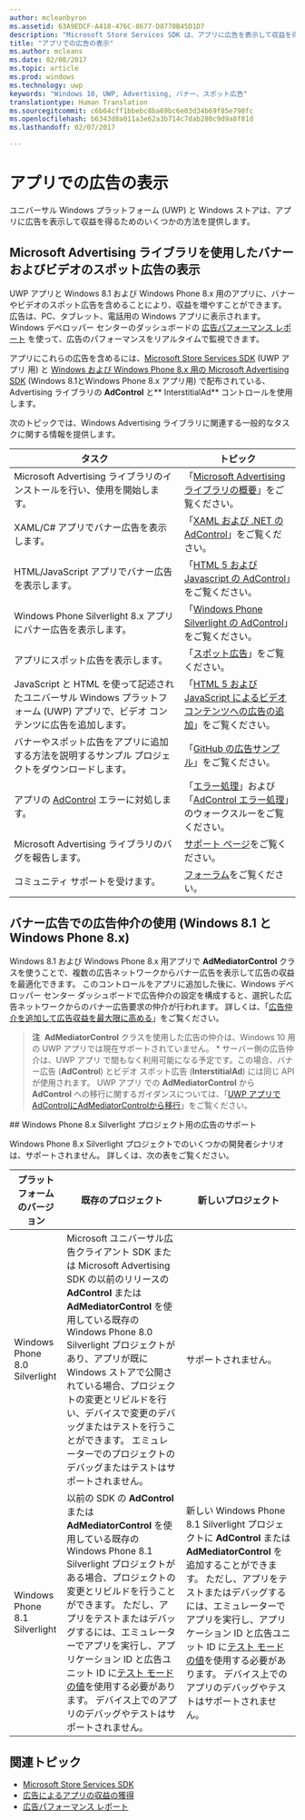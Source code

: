 ```yaml
---
author: mcleanbyron
ms.assetid: 63A9EDCF-A418-476C-8677-D8770B45D1D7
description: "Microsoft Store Services SDK は、アプリに広告を表示して収益を得るためのいくつかの方法を提供します。"
title: "アプリでの広告の表示"
ms.author: mcleans
ms.date: 02/08/2017
ms.topic: article
ms.prod: windows
ms.technology: uwp
keywords: "Windows 10, UWP, Advertising, バナー、スポット広告"
translationtype: Human Translation
ms.sourcegitcommit: c6b64cff1bbebc8ba69bc6e03d34b69f85e798fc
ms.openlocfilehash: b6343d8a011a3e62a3b714c7dab280c9d9a8f81d
ms.lasthandoff: 02/07/2017

---
```


# <a name="display-ads-in-your-app"></a>アプリでの広告の表示


ユニバーサル Windows プラットフォーム (UWP) と Windows ストアは、アプリに広告を表示して収益を得るためのいくつかの方法を提供します。

## <a name="display-banner-and-video-interstitial-ads-using-the-microsoft-advertising-libraries"></a>Microsoft Advertising ライブラリを使用したバナーおよびビデオのスポット広告の表示

UWP アプリと Windows 8.1 および Windows Phone 8.x 用のアプリに、バナーやビデオのスポット広告を含めることにより、収益を増やすことができます。 広告は、PC、タブレット、電話用の Windows アプリに表示されます。 Windows デベロッパー センターのダッシュボードの [広告パフォーマンス レポート](../publish/advertising-performance-report.md) を使って、広告のパフォーマンスをリアルタイムで監視できます。

アプリにこれらの広告を含めるには、[Microsoft Store Services SDK](http://aka.ms/store-em-sdk) (UWP アプリ 用) と [Windows および Windows Phone 8.x 用の Microsoft Advertising SDK](http://aka.ms/store-8-sdk) (Windows 8.1とWindows Phone 8.x アプリ用) で配布されている、Advertising ライブラリの **AdControl** と** InterstitialAd** コントロールを使用します。


次のトピックでは、Windows Advertising ライブラリに関連する一般的なタスクに関する情報を提供します。

|  タスク    | トピック |               
|----------|-------|
| Microsoft Advertising ライブラリのインストールを行い、使用を開始します。     | 「[Microsoft Advertising ライブラリの概要](get-started-with-microsoft-advertising-libraries.md)」をご覧ください。        |
| XAML/C# アプリでバナー広告を表示します。     | 「[XAML および .NET の AdControl](adcontrol-in-xaml-and--net.md)」をご覧ください。        |
| HTML/JavaScript アプリでバナー広告を表示します。     | 「[HTML 5 および Javascript の AdControl](adcontrol-in-html-5-and-javascript.md)」をご覧ください。        |
| Windows Phone Silverlight 8.x アプリにバナー広告を表示します。     | 「[Windows Phone Silverlight の AdControl](adcontrol-in-windows-phone-silverlight.md)」をご覧ください。        |
| アプリにスポット広告を表示します。     | 「[スポット広告](interstitial-ads.md)」をご覧ください。       |
| JavaScript と HTML を使って記述されたユニバーサル Windows プラットフォーム (UWP) アプリで、ビデオ コンテンツに広告を追加します。   |  「[HTML 5 および JavaScript によるビデオ コンテンツへの広告の追加](add-advertisements-to-video-content.md)」をご覧ください。  |
| バナーやスポット広告をアプリに追加する方法を説明するサンプル プロジェクトをダウンロードします。     |「[GitHub の広告サンプル](http://aka.ms/githubads)」をご覧ください。       |
| アプリの [AdControl](https://msdn.microsoft.com/library/windows/apps/microsoft.advertising.winrt.ui.adcontrol.aspx) エラーに対処します。     | 「[エラー処理](error-handling-with-advertising-libraries.md)」および「[AdControl エラー処理](adcontrol-error-handling.md)」のウォークスルーをご覧ください。       |
| Microsoft Advertising ライブラリのバグを報告します。     | [サポート ページ](https://go.microsoft.com/fwlink/p/?LinkId=331508)をご覧ください。        |
| コミュニティ サポートを受けます。     | [フォーラム](http://go.microsoft.com/fwlink/p/?LinkId=401266)をご覧ください。       |

                            

## <a name="use-ad-mediation-for-banner-ads-windows-81-and-windows-phone-8x"></a>バナー広告での広告仲介の使用 (Windows 8.1 と Windows Phone 8.x)

Windows 8.1 および Windows Phone 8.x 用アプリで **AdMediatorControl** クラスを使うことで、複数の広告ネットワークからバナー広告を表示して広告の収益を最適化できます。 このコントロールをアプリに追加した後に、Windows デベロッパー センター ダッシュボードで広告仲介の設定を構成すると、選択した広告ネットワークからのバナー広告要求の仲介が行われます。 詳しくは、「[広告仲介を追加して広告収益を最大限に高める](https://msdn.microsoft.com/library/windows/apps/xaml/dn864359.aspx)」をご覧ください。

>**注**&nbsp;&nbsp;**AdMediatorControl** クラスを使用した広告の仲介は、Windows 10 用の UWP アプリでは現在サポートされていません。 * サーバー側の広告仲介は、UWP アプリ で間もなく利用可能になる予定です。この場合、バナー広告 (**AdControl**) とビデオ スポット広告 (**InterstitialAd**) には同じ API が使用されます。 UWP アプリ での **AdMediatorControl** から **AdControl** への移行に関するガイダンスについては、「[UWP アプリでAdControlにAdMediatorControlから移行](migrate-from-admediatorcontrol-to-adcontrol.md)」をご覧ください。

<span id="silverlight_support"/>
## <a name="advertising-support-for-windows-phone-8x-silverlight-projects"></a>Windows Phone 8.x Silverlight プロジェクト用の広告のサポート

Windows Phone 8.x Silverlight プロジェクトでのいくつかの開発者シナリオは、サポートされません。 詳しくは、次の表をご覧ください。

|  プラットフォームのバージョン  |  既存のプロジェクト    |   新しいプロジェクト  |
|-----------------|----------------|--------------|
| Windows Phone 8.0 Silverlight     |  Microsoft ユニバーサル広告クライアント SDK または Microsoft Advertising SDK の以前のリリースの **AdControl** または **AdMediatorControl** を使用している既存の Windows Phone 8.0 Silverlight プロジェクトがあり、アプリが既に Windows ストアで公開されている場合、プロジェクトの変更とリビルドを行い、デバイスで変更のデバッグまたはテストを行うことができます。 エミュレーターでのプロジェクトのデバッグまたはテストはサポートされません。  |  サポートされません。  |
| Windows Phone 8.1 Silverlight    |  以前の SDK の **AdControl** または **AdMediatorControl** を使用している既存の Windows Phone 8.1 Silverlight プロジェクトがある場合、プロジェクトの変更とリビルドを行うことができます。 ただし、アプリをテストまたはデバッグするには、エミュレーターでアプリを実行し、アプリケーション ID と広告ユニット ID に[テスト モードの値](test-mode-values.md)を使用する必要があります。 デバイス上でのアプリのデバッグやテストはサポートされません。  |   新しい Windows Phone 8.1 Silverlight プロジェクトに **AdControl** または **AdMediatorControl** を追加することができます。 ただし、アプリをテストまたはデバッグするには、エミュレーターでアプリを実行し、アプリケーション ID と広告ユニット ID に[テスト モードの値](test-mode-values.md)を使用する必要があります。 デバイス上でのアプリのデバッグやテストはサポートされません。 |

## <a name="related-topics"></a>関連トピック

* [Microsoft Store Services SDK](microsoft-store-services-sdk.md)
* [広告によるアプリの収益の獲得](http://go.microsoft.com/fwlink/p/?LinkId=699559)
* [広告パフォーマンス レポート](../publish/advertising-performance-report.md)

